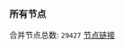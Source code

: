### 所有节点
合并节点总数: `29427`
[节点链接](https://github.com/qjlxg/586/raw/refs/heads/master/sub/sub_merge_base64.txt)


